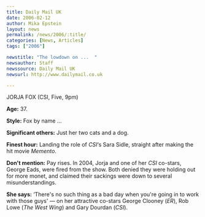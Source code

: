 ```yaml
---
title: Daily Mail UK
date: 2006-02-12
author: Mika Epstein
layout: news
permalink: /news/2006/:title/
categories: [News, Articles]
tags: ["2006"]

newstitle: "The lowdown on ...  "
newsauthor: Staff  
newssource: Daily Mail UK  
newsurl: http://www.dailymail.co.uk  

---
```


JORJA FOX (CSI, Five, 9pm)

**Age:** 37.  
  
**Style:** Fox by name ...  
  
**Significant others:** Just her two cats and a dog.  
  
**Finest hour:** Landing the role of *CSI*&#8216;s Sara Sidle, straight after making the hit movie *Memento*.  
  
**Don't mention:** Pay rises. In 2004, Jorja and one of her *CSI* co-stars, George Eads, were fired from the show. Both denied they were holding out for more monet, and claimed their sackings were down to several misunderstandings.  
  
**She says:** &#8216;There's no such thing as a bad day when you're going in to work with those guys' &#8212; on her attractive co-stars George Clooney (*ER*), Rob Lowe (*The West Wing*) and Gary Dourdan (*CSI*).

